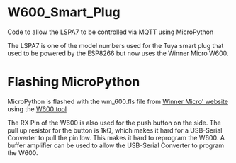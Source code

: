 # W600_Smart_Plug
 Code to allow the LSPA7 to be controlled via MQTT using MicroPython
 
 The LSPA7 is one of the model numbers used for the Tuya smart plug that used to be powered by the ESP8266 but now uses the Winner Micro W600.
 
# Flashing MicroPython
 MicroPython is flashed with the wm_600.fls file from [Winner Micro' website](http://www.winnermicro.com/en/html/1/156/158/497.html) using the [W600 tool](https://github.com/wemos/w600tool)
 
 The RX Pin of the W600 is also used for the push button on the side. The pull up resistor for the button is 1kΩ, which makes it hard for a USB-Serial Converter to pull the pin low. This makes it hard to reprogram the W600. A buffer amplifier can be used to allow the USB-Serial Converter to program the W600.
 
